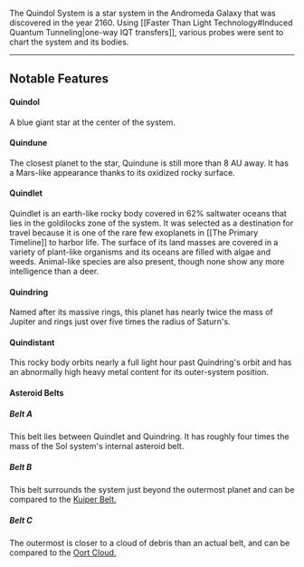 The Quindol System is a star system in the Andromeda Galaxy that was discovered in the year 2160. Using [[Faster Than Light Technology#Induced Quantum Tunneling|one-way IQT transfers]], various probes were sent to chart the system and its bodies.

---
## Notable Features

#### Quindol
A blue giant star at the center of the system. 

#### Quindune
The closest planet to the star, Quindune is still more than 8 AU away. It has a Mars-like appearance thanks to its oxidized rocky surface.

#### Quindlet
Quindlet is an earth-like rocky body covered in 62% saltwater oceans that lies in the goldilocks zone of the system. It was selected as a destination for travel because it is one of the rare few exoplanets in [[The Primary Timeline]] to harbor life. The surface of its land masses are covered in a variety of plant-like organisms and its oceans are filled with algae and weeds. Animal-like species are also present, though none show any more intelligence than a deer.

#### Quindring
Named after its massive rings, this planet has nearly twice the mass of Jupiter and rings just over five times the radius of Saturn's.

#### Quindistant
This rocky body orbits nearly a full light hour past Quindring's orbit and has an abnormally high heavy metal content for its outer-system position.
#### Asteroid Belts

##### Belt A
This belt lies between Quindlet and Quindring. It has roughly four times the mass of the Sol system's internal asteroid belt.
##### Belt B
This belt surrounds the system just beyond the outermost planet and can be compared to the [Kuiper Belt.](https://science.nasa.gov/solar-system/kuiper-belt/)
##### Belt C
The outermost is closer to a cloud of debris than an actual belt, and can be compared to the [Oort Cloud.](https://science.nasa.gov/solar-system/oort-cloud/facts/)